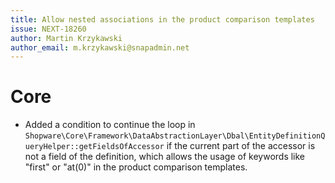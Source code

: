 ```yaml
---
title: Allow nested associations in the product comparison templates
issue: NEXT-18260
author: Martin Krzykawski
author_email: m.krzykawski@snapadmin.net
---
```

# Core
* Added a condition to continue the loop in `Shopware\Core\Framework\DataAbstractionLayer\Dbal\EntityDefinitionQueryHelper::getFieldsOfAccessor` if the current part of the accessor is not a field of the definition, which allows the usage of keywords like "first" or "at(0)" in the product comparison templates.

